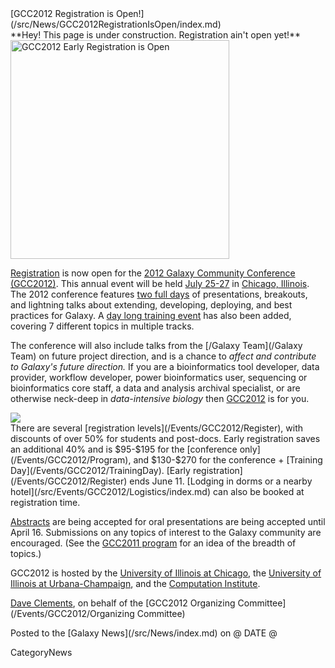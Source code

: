 <div class='newsItemHeader'>[GCC2012 Registration is Open!](/src/News/GCC2012RegistrationIsOpen/index.md)</div>

<div class='red'>**Hey! This page is under construction.  Registration ain't open yet!**</div>

<div class='right'><a href='/Events/GCC2012/Register'><img src='/Events/GCC2012/GCC2012LogoWide400.png' alt='GCC2012 Early Registration is Open' width="350px" /></a></div>

[Registration](/Events/GCC2012/Register) is now open for the [2012 Galaxy Community Conference (GCC2012)](/Events/GCC2012).  This annual event will be held [July 25-27](/Events/GCC2012/Program) in [Chicago, Illinois](/Events/GCC2012/Logistics). The 2012 conference features [two full days](/Events/GCC2012/Program) of presentations, breakouts, and lightning talks about extending, developing, deploying, and best practices for Galaxy.  A [day long training event](/src/Events/GCC2012/TrainingDay/index.md) has also been added, covering 7 different topics in multiple tracks. 

The conference will also include talks from the [/Galaxy Team](/Galaxy Team) on future project direction, and is a chance to *affect and contribute to Galaxy's future direction.*  If you are a bioinformatics tool developer, data provider, workflow developer, power bioinformatics user, sequencing or bioinformatics core staff, a data and analysis archival specialist, or are otherwise neck-deep in *data-intensive biology* then [GCC2012](/src/Events/GCC2012/index.md) is for you.

<div class='left'><a href='/Events/GCC2012/TrainingDay'><img src='/Events/GCC2012/GCC2012TrainingDayLogo.png' /></a></div>
There are several [registration levels](/Events/GCC2012/Register), with discounts of over 50% for students and post-docs.  Early registration saves an additional 40% and is $95-$195 for the [conference only](/Events/GCC2012/Program), and $130-$270 for the conference + [Training Day](/Events/GCC2012/TrainingDay). [Early registration](/Events/GCC2012/Register) ends June 11.  [Lodging in dorms or a nearby hotel](/src/Events/GCC2012/Logistics/index.md) can also be booked at registration time.

[Abstracts](/Events/GCC2012/Abstracts) are being accepted for oral presentations are being accepted until April 16. Submissions on any topics of interest to the Galaxy community are encouraged.  (See the [GCC2011 program](/src/Events/GCC2011/index.md) for an idea of the breadth of topics.)

GCC2012 is hosted by the [University of Illinois at Chicago](http://uic.edu/), the [University of Illinois at Urbana-Champaign](http://illinois.edu/), and the [Computation Institute](http://www.ci.anl.gov/).

[Dave Clements](/DaveClements), on behalf of the [GCC2012 Organizing Committee](/Events/GCC2012/Organizing Committee)

<div class='newsItemFooter'>Posted to the [Galaxy News](/src/News/index.md) on @ DATE @</div>

CategoryNews
